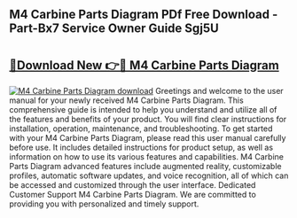 ## M4 Carbine Parts Diagram PDf Free Download - Part-Bx7 Service Owner Guide Sgj5U

# <h2><a href="http://dfs5ufz.blite.top/?on=M4+Carbine+Parts+Diagram">🔗Download New 👉🔴 M4 Carbine Parts Diagram</a></h2>

[![M4 Carbine Parts Diagram download](https://i.imgur.com/lujVjoI.png)](http://dfs5ufz.blite.top/?on=M4+Carbine+Parts+Diagram)
Greetings and welcome to the user manual for your newly received M4 Carbine Parts Diagram. This comprehensive guide is intended to help you understand and utilize all of the features and benefits of your product. You will find clear instructions for installation, operation, maintenance, and troubleshooting. To get started with your M4 Carbine Parts Diagram, please read this user manual carefully before use. It includes detailed instructions for product setup, as well as information on how to use its various features and capabilities. M4 Carbine Parts Diagram advanced features include augmented reality, customizable profiles, automatic software updates, and voice recognition, all of which can be accessed and customized through the user interface. Dedicated Customer Support M4 Carbine Parts Diagram. We are committed to providing you with personalized and timely support.
